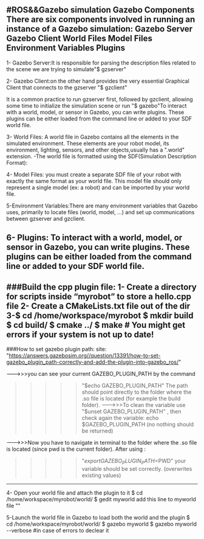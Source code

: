 
#ROS&&Gazebo simulation
Gazebo Components
There are six components involved in running an instance of a Gazebo simulation:
Gazebo Server
Gazebo Client
World Files
Model Files
Environment Variables
Plugins
---------
1- Gazebo Server:It is responsible for parsing the description files related to the scene we are trying to simulate"$ gzserver"

2- Gazebo Client:on the other hand provides the very essential Graphical Client that connects to the gzserver "$ gzclient"

It is a common practice to run gzserver first, followed by gzclient, allowing some time to initialize the simulation scene or run "$ gazebo"To interact with a world, model, or sensor in Gazebo, you can write plugins. These plugins can be either loaded from the command line or added to your SDF world file.

3- World Files: A world file in Gazebo contains all the elements in the simulated environment. These elements are your robot model, its environment, lighting, sensors, and other objects,usually has a ".world" extension. 
-The world file is formatted using the SDF(Simulation Description Format):

4- Model Files: you must create a separate SDF file of your robot with exactly the same format as your world file. This model file should only represent a single model (ex: a robot) and can be imported by your world file.

5-Environment Variables:There are many environment variables that Gazebo uses, primarily to locate files (world, model, …) and set up communications between gzserver and gzclient. 

6- Plugins: To interact with a world, model, or sensor in Gazebo, you can write plugins. These plugins can be either loaded from the command line or added to your SDF world file.
--------------------
###Build the cpp plugin file:
1- Create a directory for scripts inside “myrobot” to store a hello.cpp file
2- Create a CMakeLists.txt file out of the dir
3-$ cd /home/workspace/myrobot
  $ mkdir build
  $ cd build/
  $ cmake ../
  $ make # You might get errors if your system is not up to date!
   --------------------
###How to set gazebo plugin path:
site: "https://answers.gazebosim.org//question/13391/how-to-set-gazebo_plugin_path-correctly-and-add-the-plugin-into-gazebo_ros/"

--->>>you can see your current GAZEBO_PLUGIN_PATH by the command
>>>>>"$echo GAZEBO_PLUGIN_PATH"
The path should point directly to the folder where the .so file is located (for example the build folder).
--->>>To clean the variable use 
>>>>>"$unset GAZEBO_PLUGIN_PATH" , then check again the variable: echo $GAZEBO_PLUGIN_PATH (no nothing should be returned)

--->>>Now you have to navigate in terminal to the folder where the .so file is located (since pwd is the current folder). After using :
>>>>>"$export GAZEBO_PLUGIN_PATH=$PWD" 
your variable should be set correctly. (overwrites existing values)
   -------------------
4- Open your world file and attach the plugin to it
   $ cd /home/workspace/myrobot/world/
   $ gedit myworld
     add this line to myworld file "<plugin name="hello" filename="libhello.so"/>"

5-Launch the world file in Gazebo to load both the world and the plugin
$ cd /home/workspace/myrobot/world/
$ gazebo myworld
$ gazebo myworld --verbose #in case of errors to declear it


